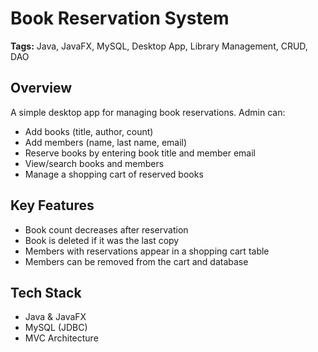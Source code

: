 # Book Reservation System

**Tags:** Java, JavaFX, MySQL, Desktop App, Library Management, CRUD, DAO

## Overview

A simple desktop app for managing book reservations. Admin can:

- Add books (title, author, count)
- Add members (name, last name, email)
- Reserve books by entering book title and member email
- View/search books and members
- Manage a shopping cart of reserved books

## Key Features

- Book count decreases after reservation
- Book is deleted if it was the last copy
- Members with reservations appear in a shopping cart table
- Members can be removed from the cart and database

## Tech Stack

- Java & JavaFX
- MySQL (JDBC)
- MVC Architecture
